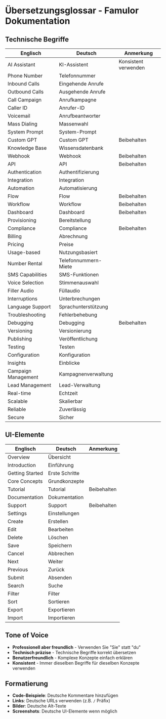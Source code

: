 # Übersetzungsglossar - Famulor Dokumentation

## Technische Begriffe

| Englisch | Deutsch | Anmerkung |
|----------|---------|-----------|
| AI Assistant | KI-Assistent | Konsistent verwenden |
| Phone Number | Telefonnummer | |
| Inbound Calls | Eingehende Anrufe | |
| Outbound Calls | Ausgehende Anrufe | |
| Call Campaign | Anrufkampagne | |
| Caller ID | Anrufer-ID | |
| Voicemail | Anrufbeantworter | |
| Mass Dialing | Massenwahl | |
| System Prompt | System-Prompt | |
| Custom GPT | Custom GPT | Beibehalten |
| Knowledge Base | Wissensdatenbank | |
| Webhook | Webhook | Beibehalten |
| API | API | Beibehalten |
| Authentication | Authentifizierung | |
| Integration | Integration | |
| Automation | Automatisierung | |
| Flow | Flow | Beibehalten |
| Workflow | Workflow | Beibehalten |
| Dashboard | Dashboard | Beibehalten |
| Provisioning | Bereitstellung | |
| Compliance | Compliance | Beibehalten |
| Billing | Abrechnung | |
| Pricing | Preise | |
| Usage-based | Nutzungsbasiert | |
| Number Rental | Telefonnummern-Miete | |
| SMS Capabilities | SMS-Funktionen | |
| Voice Selection | Stimmenauswahl | |
| Filler Audio | Füllaudio | |
| Interruptions | Unterbrechungen | |
| Language Support | Sprachunterstützung | |
| Troubleshooting | Fehlerbehebung | |
| Debugging | Debugging | Beibehalten |
| Versioning | Versionierung | |
| Publishing | Veröffentlichung | |
| Testing | Testen | |
| Configuration | Konfiguration | |
| Insights | Einblicke | |
| Campaign Management | Kampagnenverwaltung | |
| Lead Management | Lead-Verwaltung | |
| Real-time | Echtzeit | |
| Scalable | Skalierbar | |
| Reliable | Zuverlässig | |
| Secure | Sicher | |

## UI-Elemente

| Englisch | Deutsch | Anmerkung |
|----------|---------|-----------|
| Overview | Übersicht | |
| Introduction | Einführung | |
| Getting Started | Erste Schritte | |
| Core Concepts | Grundkonzepte | |
| Tutorial | Tutorial | Beibehalten |
| Documentation | Dokumentation | |
| Support | Support | Beibehalten |
| Settings | Einstellungen | |
| Create | Erstellen | |
| Edit | Bearbeiten | |
| Delete | Löschen | |
| Save | Speichern | |
| Cancel | Abbrechen | |
| Next | Weiter | |
| Previous | Zurück | |
| Submit | Absenden | |
| Search | Suche | |
| Filter | Filter | |
| Sort | Sortieren | |
| Export | Exportieren | |
| Import | Importieren | |

## Tone of Voice

- **Professionell aber freundlich** - Verwenden Sie "Sie" statt "du"
- **Technisch präzise** - Technische Begriffe korrekt übersetzen
- **Benutzerfreundlich** - Komplexe Konzepte einfach erklären
- **Konsistent** - Immer dieselben Begriffe für dieselben Konzepte verwenden

## Formatierung

- **Code-Beispiele**: Deutsche Kommentare hinzufügen
- **Links**: Deutsche URLs verwenden (z.B. `/` Präfix)
- **Bilder**: Deutsche Alt-Texte
- **Screenshots**: Deutsche UI-Elemente wenn möglich 
